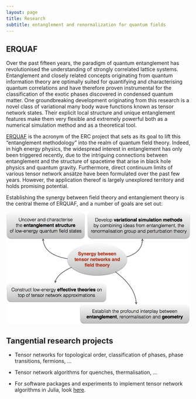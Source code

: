 ```yaml
---
layout: page
title: Research
subtitle: entanglement and renormalization for quantum fields
---
```


## ERQUAF

Over the past fifteen years, the paradigm of quantum entanglement has revolutionised the understanding of strongly correlated lattice systems. Entanglement and closely related concepts originating from quantum information theory are optimally suited for quantifying and characterising quantum correlations and have therefore proven instrumental for the classification of the exotic phases discovered in condensed quantum matter. One groundbreaking development originating from this research is a novel class of variational many body wave functions known as tensor network states. Their explicit local structure and unique entanglement features make them very flexible and extremely powerful both as a numerical simulation method and as a theoretical tool.

[ERQUAF](http://cordis.europa.eu/project/rcn/205993_en.html) is the acronym of the ERC project that sets as its goal to lift this “entanglement methodology” into the realm of quantum field theory. Indeed, in high energy physics, the widespread interest in entanglement has only been triggered recently, due to the intriguing connections between entanglement and the structure of spacetime that arise in black hole physics and quantum gravity. Furthermore, direct continuum limits of various tensor network ansätze have been formulated over the past few years. However, the application thereof is largely unexplored territory and holds promising potential.

Establishing the synergy between field theory and entanglement theory is the central theme of ERQUAF, and a number of goals are set out:

![Goals](/img/goals.png)

## Tangential research projects

*   Tensor networks for topological order, classification of phases, phase transitions, fermions, ...

*   Tensor network algorithms for quenches, thermalisation, ...

*   For software packages and experiments to implement tensor network algorithms in Julia, look [here](http://github.com/Jutho).

